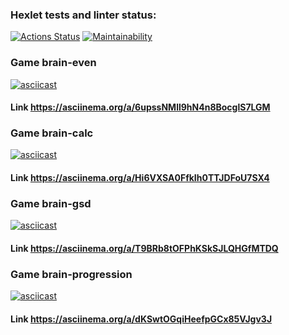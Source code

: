 ### Hexlet tests and linter status:
[![Actions Status](https://github.com/Egorskov/php-project-45/actions/workflows/hexlet-check.yml/badge.svg)](https://github.com/Egorskov/php-project-45/actions)
[![Maintainability](https://api.codeclimate.com/v1/badges/dd2c59d4a9aaac5fc43a/maintainability)](https://codeclimate.com/github/Egorskov/php-project-45/maintainability)


### Game brain-even
[![asciicast](https://asciinema.org/a/6upssNMll9hN4n8BocglS7LGM.svg)](https://asciinema.org/a/6upssNMll9hN4n8BocglS7LGM)

#### Link https://asciinema.org/a/6upssNMll9hN4n8BocglS7LGM

### Game brain-calc
[![asciicast](https://asciinema.org/a/Hi6VXSA0FfkIh0TTJDFoU7SX4.svg)](https://asciinema.org/a/Hi6VXSA0FfkIh0TTJDFoU7SX4)

#### Link https://asciinema.org/a/Hi6VXSA0FfkIh0TTJDFoU7SX4

### Game brain-gsd
[![asciicast](https://asciinema.org/a/T9BRb8tOFPhKSkSJLQHGfMTDQ.svg)](https://asciinema.org/a/T9BRb8tOFPhKSkSJLQHGfMTDQ)

#### Link https://asciinema.org/a/T9BRb8tOFPhKSkSJLQHGfMTDQ

### Game brain-progression
[![asciicast](https://asciinema.org/a/dKSwtOGqiHeefpGCx85VJgv3J.svg)](https://asciinema.org/a/dKSwtOGqiHeefpGCx85VJgv3J)

#### Link https://asciinema.org/a/dKSwtOGqiHeefpGCx85VJgv3J